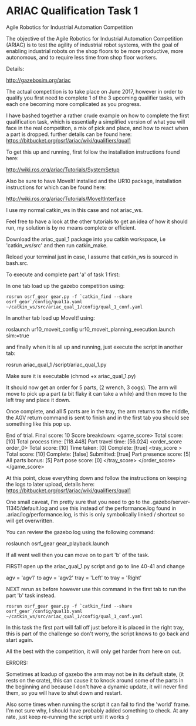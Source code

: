 # ARIAC Qualification Task 1
Agile Robotics for Industrial Automation Competition

The objective of the Agile Robotics for Industrial Automation Competition (ARIAC) is to test the agility of industrial robot systems, with the goal of enabling industrial robots on the shop floors to be more productive, more autonomous, and to require less time from shop floor workers. 

Details:

http://gazebosim.org/ariac

The actual competition is to take place on June 2017, however in order to qualify you first need to complete 1 of the 3 upcoming qualifier tasks, with each one becoming more complicated as you progress.

I have bashed together a rather crude example on how to complete the first qualification task, which is essentially a simplified version of what you will face in the real competiton, a mix of pick and place, and how to react when a part is dropped. further details can be found here: https://bitbucket.org/osrf/ariac/wiki/qualifiers/qual1

To get this up and running, first follow the installation instructions found here:

http://wiki.ros.org/ariac/Tutorials/SystemSetup

Also be sure to have MoveIt! installed and the UR10 package, installation instructions for which can be found here:

http://wiki.ros.org/ariac/Tutorials/MoveItInterface

I use my normal catkin_ws in this case and not ariac_ws.

Feel free to have a look at the other tutorials to get an idea of how it should run, my solution is by no means complete or efficient.

Download the ariac_qual_1 package into you catkin workspace, i.e 'catkin_ws/src' and then run catkin_make.

Reload your terminal just in case, I assume that catkin_ws is sourced in bash.src.

To execute and complete part 'a' of task 1 first:

In one tab load up the gazebo competition using:
```
rosrun osrf_gear gear.py -f `catkin_find --share osrf_gear`/config/qual1a.yaml ~/catkin_ws/src/ariac_qual_1/config/qual_1_conf.yaml 
```
In another tab load up MoveIt! using:

roslaunch ur10_moveit_config ur10_moveit_planning_execution.launch sim:=true

and finally when it is all up and running, just execute the script in another tab:

rosrun ariac_qual_1 /script/ariac_qual_1.py

Make sure it is executable (chmod +x ariac_qual_1.py)

It should now get an order for 5 parts, (2 wrench, 3 cogs). The arm will move to pick up a part (a bit flaky it can take a while) and then move to the left tray and place it down.

Once complete, and all 5 parts are in the tray, the arm returns to the middle, the AGV return command is sent to finish and in the first tab you should see something like this pop up.

End of trial. Final score: 10
Score breakdown:
<game_score>
Total score: [10]
Total process time: [118.448]
Part travel time: [56.024]
<order_score order_0>
Total score: [10]
Time taken: [0]
Complete: [true]
<tray_score >
Total score: [10]
Complete: [false]
Submitted: [true]
Part presence score: [5]
All parts bonus: [5]
Part pose score: [0]
</tray_score>
</order_score>
</game_score>

At this point, close everything down and follow the instructions on keeping the logs to later upload, details here:
https://bitbucket.org/osrf/ariac/wiki/qualifiers/qual1

One small caveat, I'm pretty sure that you need to go to the .gazebo/server-11345/default.log and use this instead of the performance.log found in .ariac/log/performance.log, is this is only symbolically linked / shortcut so will get overwritten.

You can review the gazebo log using the following command:

roslaunch osrf_gear gear_playback.launch

If all went well then you can move on to part 'b' of the task.

FIRST! open up the ariac_qual_1.py script and go to line 40-41 and change

 agv = 'agv1' to  agv = 'agv2'
 tray = 'Left' to tray = 'Right'

NEXT rerun as before however use this command in the first tab to run the part 'b' task instead.
```
rosrun osrf_gear gear.py -f `catkin_find --share osrf_gear`/config/qual1b.yaml ~/catkin_ws/src/ariac_qual_1/config/qual_1_conf.yaml
```
In this task the first part will fall off just before it is placed in the right tray, this is part of the challenge so don't worry, the script knows to go back and start again.

All the best with the competition, it will only get harder from here on out.

ERRORS:

Sometimes at loadup of gazebo the arm may not be in its default state, (it rests on the crate), this can cause it to knock around some of the parts in the beginning and because I don't have a dynamic update, it will never find them, so you will have to shut down and restart.

Also some times when running the script it can fail to find the 'world' frame. I'm not sure why, I should have probably added something to check. At any rate, just keep re-running the script until it works :)
